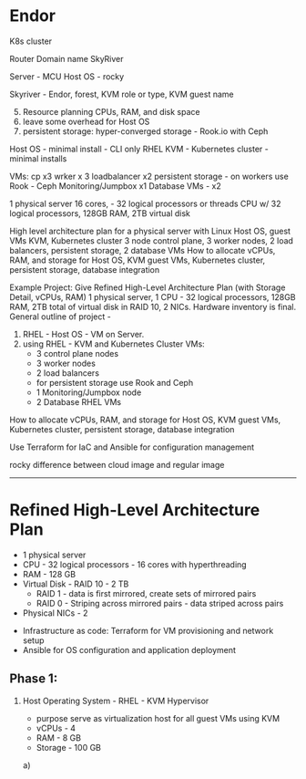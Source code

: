 # Endor
K8s cluster




Router Domain name
SkyRiver

Server -  MCU
Host OS - rocky

Skyriver - Endor, forest, KVM role or type, KVM guest name

5. Resource planning CPUs, RAM, and disk space
6. leave some overhead for Host OS
7. persistent storage: hyper-converged storage - Rook.io with Ceph

Host OS - minimal install - CLI only
RHEL KVM - Kubernetes cluster - minimal installs

VMs:
cp x3
wrker x 3
loadbalancer x2
persistent storage - on workers use Rook - Ceph
Monitoring/Jumpbox x1
Database VMs - x2

1 physical server
16 cores, - 32 logical processors or threads
CPU w/ 32 logical processors,  128GB RAM, 2TB virtual disk
 

High level architecture plan for a physical server with Linux Host OS, guest VMs KVM, Kubernetes cluster
3 node control plane, 3 worker nodes, 2 load balancers, persistent storage, 2 database VMs
How to allocate vCPUs, RAM, and storage for Host OS, KVM guest VMs, Kubernetes cluster, persistent storage, database integration


Example Project:
Give Refined High-Level Architecture Plan (with Storage Detail, vCPUs, RAM)
1 physical server, 1 CPU - 32 logical processors, 128GB RAM, 2TB total of virtual disk in RAID 10, 2 NICs. Hardware inventory is final.
General outline of project - 
1. RHEL - Host OS - VM on Server. 
2. using RHEL - KVM and Kubernetes Cluster VMs:
	- 3 control plane nodes
	- 3 worker nodes
	- 2 load balancers
	- for persistent storage use Rook and Ceph
	- 1 Monitoring/Jumpbox node
	- 2 Database RHEL VMs
	
How to allocate vCPUs, RAM, and storage for Host OS, KVM guest VMs, Kubernetes cluster, persistent storage, database integration


Use Terraform for IaC and Ansible for configuration management

rocky difference between cloud image and regular image

------------------------------------------------------------------------------------------
<!-- 
Example Project:
Give Refined High-Level Architecture Plan (with Storage Detail, vCPUs, RAM)
1 physical server, 1 CPU - 32 logical processors, 128GB RAM, 2TB total of virtual disk in RAID 10, 2 NICs. Hardware inventory is final.
General outline of project - 
1. RHEL - Host OS - VM on Server. 
2. using RHEL - KVM and Kubernetes Cluster VMs:
- 3 control plane nodes
- 3 worker nodes
- 2 load balancers
- for persistent storage use Rook and Ceph
- 1 Monitoring/Jumpbox node
- 2 Database RHEL VMs
How to allocate vCPUs, RAM, and storage for Host OS, KVM guest VMs, Kubernetes cluster, persistent storage, database integration
Use Terraform for IaC and Ansible for configuration management -->

# Refined High-Level Architecture Plan

- 1 physical server
- CPU - 32 logical processors - 16 cores with hyperthreading
- RAM - 128 GB
- Virtual Disk - RAID 10 - 2 TB
	- RAID 1 - data is first mirrored, create sets of mirrored pairs
	- RAID 0 - Striping across mirrored pairs - data striped across pairs
- Physical NICs - 2

* Infrastructure as code: Terraform for VM provisioning and network setup
* Ansible for OS configuration and application deployment


## Phase 1:

1. Host Operating System - RHEL - KVM Hypervisor
	- purpose serve as virtualization host for all guest VMs using KVM
	- vCPUs - 4
	- RAM - 8 GB
	- Storage - 100 GB

	a) 





























































